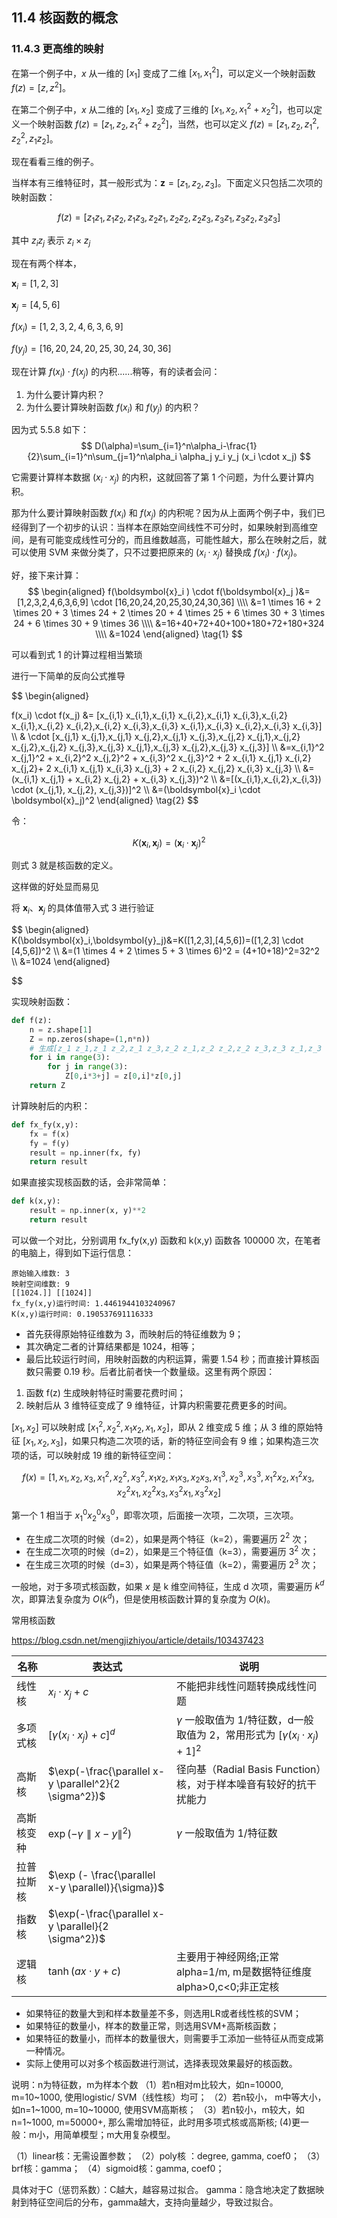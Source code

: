 
## 11.4 核函数的概念

### 11.4.3 更高维的映射

在第一个例子中，$x$ 从一维的 $[x_1]$ 变成了二维 $[x_1, x_1^2]$，可以定义一个映射函数 $f(z) = [z, z^2]$。

在第二个例子中，$x$ 从二维的 $[x_{1}, x_{2}]$ 变成了三维的 $[x_{1}, x_{2}, x_{1}^2+x_{2}^2]$，也可以定义一个映射函数 $f(z) = [z_1, z_2, z_1^2+z_2^2]$，当然，也可以定义 $f(z)=[z_1,z_2,z_1^2,z_2^2,z_1 z_2]$。

现在看看三维的例子。

当样本有三维特征时，其一般形式为：$\boldsymbol{z}=[z_1,z_2,z_3]$。下面定义只包括二次项的映射函数：

$$
f(z)=[z_1 z_1,z_1 z_2,z_1 z_3,z_2 z_1,z_2 z_2,z_2 z_3,z_3 z_1,z_3 z_2,z_3 z_3]
\tag{1}
$$

其中 $z_i z_j$ 表示 $z_i \times z_j$

现在有两个样本，

$\boldsymbol{x}_i=[1,2,3]$

$\boldsymbol{x}_j=[4,5,6]$

$f(x_i)=[1,2,3,2,4,6,3,6,9]$

$f(y_j)=[16,20,24,20,25,30,24,30,36]$


现在计算 $f(x_i) \cdot f(x_j)$ 的内积......稍等，有的读者会问：
1. 为什么要计算内积？
2. 为什么要计算映射函数 $f(x_i)$ 和 $f(y_j)$ 的内积？

因为式 5.5.8 如下：
$$
D(\alpha)=\sum_{i=1}^n\alpha_i-\frac{1}{2}\sum_{i=1}^n\sum_{j=1}^n\alpha_i \alpha_j y_i y_j (x_i \cdot x_j)
$$

它需要计算样本数据 $(x_i \cdot x_j)$ 的内积，这就回答了第 1 个问题，为什么要计算内积。

那为什么要计算映射函数 $f(x_i)$ 和 $f(x_j)$ 的内积呢？因为从上面两个例子中，我们已经得到了一个初步的认识：当样本在原始空间线性不可分时，如果映射到高维空间，是有可能变成线性可分的，而且维数越高，可能性越大，那么在映射之后，就可以使用 SVM 来做分类了，只不过要把原来的 $(x_i \cdot x_j)$ 替换成 $f(x_i) \cdot f(x_j)$。

好，接下来计算：
$$
\begin{aligned}
f(\boldsymbol{x}_i ) \cdot f(\boldsymbol{x}_j )&=[1,2,3,2,4,6,3,6,9] \cdot [16,20,24,20,25,30,24,30,36]
\\\\
&=1 \times 16 + 2  \times 20 + 3  \times 24 + 2  \times 20 + 4  \times 25 + 6  \times 30 + 3  \times 24 + 6  \times 30 + 9  \times 36
\\\\
&=16+40+72+40+100+180+72+180+324
\\\\
&=1024
\end{aligned}
\tag{1}
$$


可以看到式 1 的计算过程相当繁琐

进行一下简单的反向公式推导

$$
\begin{aligned}
   
f(x_i) \cdot f(x_j) &= [x_{i,1} x_{i,1},x_{i,1} x_{i,2},x_{i,1} x_{i,3},x_{i,2} x_{i,1},x_{i,2} x_{i,2},x_{i,2} x_{i,3},x_{i,3} x_{i,1},x_{i,3} x_{i,2},x_{i,3} x_{i,3}]
\\\\
& \cdot [x_{j,1} x_{j,1},x_{j,1} x_{j,2},x_{j,1} x_{j,3},x_{j,2} x_{j,1},x_{j,2} x_{j,2},x_{j,2} x_{j,3},x_{j,3} x_{j,1},x_{j,3} x_{j,2},x_{j,3} x_{j,3}]
\\\\
&=x_{i,1}^2 x_{j,1}^2 + x_{i,2}^2 x_{j,2}^2 + x_{i,3}^2 x_{j,3}^2 + 2 x_{i,1} x_{j,1} x_{i,2} x_{j,2}+ 2 x_{i,1} x_{j,1} x_{i,3} x_{j,3} + 2 x_{i,2} x_{j,2} x_{i,3} x_{j,3}
\\\\
&=(x_{i,1} x_{j,1} + x_{i,2} x_{j,2} + x_{i,3} x_{j,3})^2
\\\\
&=[(x_{i,1},x_{i,2},x_{i,3}) \cdot (x_{j,1}, x_{j,2}, x_{j,3})]^2
\\\\
&=(\boldsymbol{x}_i \cdot \boldsymbol{x}_j)^2
\end{aligned}
\tag{2}
$$

令：

$$
K(\boldsymbol{x}_i,\boldsymbol{x}_j)=(\boldsymbol{x}_i \cdot \boldsymbol{x}_j)^2 \tag{3}
$$

则式 3 就是核函数的定义。

这样做的好处显而易见

将 $\boldsymbol{x}_i、\boldsymbol{x}_j$ 的具体值带入式 3 进行验证

$$
\begin{aligned}   
K(\boldsymbol{x}_i,\boldsymbol{y}_j)&=K([1,2,3],[4,5,6])=([1,2,3] \cdot [4,5,6])^2
\\\\
&=(1 \times 4 + 2 \times 5 + 3 \times 6)^2 = (4+10+18)^2=32^2
\\\\
&=1024
\end{aligned}

$$

实现映射函数：

```python
def f(z):
    n = z.shape[1]
    Z = np.zeros(shape=(1,n*n))
    # 生成[z_1 z_1,z_1 z_2,z_1 z_3,z_2 z_1,z_2 z_2,z_2 z_3,z_3 z_1,z_3 z_2,z_3 z_3]
    for i in range(3):
        for j in range(3):
            Z[0,i*3+j] = z[0,i]*z[0,j]
    return Z
```
计算映射后的内积：

```python
def fx_fy(x,y):
    fx = f(x)
    fy = f(y)
    result = np.inner(fx, fy)
    return result
```

如果直接实现核函数的话，会非常简单：

```python
def k(x,y):
    result = np.inner(x, y)**2
    return result
```

可以做一个对比，分别调用 fx_fy(x,y) 函数和 k(x,y) 函数各 100000 次，在笔者的电脑上，得到如下运行信息：

```
原始输入维数: 3
映射空间维数: 9
[[1024.]] [[1024]]
fx_fy(x,y)运行时间: 1.4461944103240967
K(x,y)运行时间: 0.190537691116333
```

- 首先获得原始特征维数为 3，而映射后的特征维数为 9；
- 其次确定二者的计算结果都是 1024，相等；
- 最后比较运行时间，用映射函数的内积运算，需要 1.54 秒；而直接计算核函数只需要 0.19 秒。后者比前者快一个数量级。这里有两个原因：

1. 函数 f(z) 生成映射特征时需要花费时间；
2. 映射后从 3 维特征变成了 9 维特征，计算内积需要花费更多的时间。


$[x_{1},x_{2}]$ 可以映射成 $[x_{1}^2, x_{2}^2, x_{1} x_{2}, x_{1}, x_{2}]$，即从 2 维变成 5 维；从 3 维的原始特征 $[x_{1},x_{2},x_{3}]$，如果只构造二次项的话，新的特征空间会有 9 维；如果构造三次项的话，可以映射成 19 维的新特征空间：

$$
f(x)=[1,x_{1},x_{2},x_{3}, x_{1}^2,x_{2}^2,x_{3}^2,x_{1} x_{2}, x_{1} x_{3}, x_{2} x_{3},x_{1}^3,x_{2}^3,x_{3}^3,x_{1}^2 x_{2},x_{1}^2 x_{3},x_{2}^2 x_{1},x_{2}^2 x_{3},x_{3}^2 x_{1},x_{3}^2 x_{2}]
$$

第一个 1 相当于 $x_{1}^0 x_{2}^0 x_{3}^0$，即零次项，后面接一次项，二次项，三次项。

- 在生成二次项的时候（d=2），如果是两个特征（k=2），需要遍历 $2^2$ 次；
- 在生成二次项的时候（d=2），如果是三个特征值（k=3），需要遍历 $3^2$ 次；
- 在生成三次项的时候（d=3），如果是两个特征值（k=2），需要遍历 $2^3$ 次；

一般地，对于多项式核函数，如果 $x$ 是 k 维空间特征，生成 d 次项，需要遍历 $k^d$ 次，即算法复杂度为 $O(k^d)$，但是使用核函数计算的复杂度为 $O(k)$。

常用核函数

https://blog.csdn.net/mengjizhiyou/article/details/103437423


|名称|表达式|说明|
|--|--|--|
|线性核|$x_i \cdot x_j  + c$|不能把非线性问题转换成线性问题|
|多项式核|$[\gamma (x_i \cdot x_j) + c]^d$|$\gamma$ 一般取值为 1/特征数，d一般取值为 2，常用形式为 $[\gamma(x_i \cdot x_j)+1]^2$|
|高斯核|$\exp(-\frac{\parallel x-y \parallel^2}{2 \sigma^2})$ |径向基（Radial Basis Function）核，对于样本噪音有较好的抗干扰能力|
|高斯核变种|$\exp (-\gamma \parallel x-y \parallel^2 )$ | $\gamma$ 一般取值为 1/特征数|
|拉普拉斯核|$\exp (- \frac{\parallel x-y \parallel)}{\sigma})$ ||
|指数核|$\exp(-\frac{\parallel x-y \parallel}{2 \sigma^2})$||
|逻辑核|$\tanh(a x\cdot y +c)$|主要用于神经网络;正常 alpha=1/m, m是数据特征维度alpha>0,c<0;非正定核|

- 如果特征的数量大到和样本数量差不多，则选用LR或者线性核的SVM；
- 如果特征的数量小，样本的数量正常，则选用SVM+高斯核函数；
- 如果特征的数量小，而样本的数量很大，则需要手工添加一些特征从而变成第一种情况。
- 实际上使用可以对多个核函数进行测试，选择表现效果最好的核函数。

说明：n为特征数，m为样本个数
（1）若n相对m比较大，如n=10000, m=10~1000, 使用logistic/ SVM（线性核）均可；
（2）若n较小， m中等大小，如n=1~1000, m=10~10000, 使用SVM高斯核；
（3）若n较小，m较大，如n=1~1000, m=50000+, 那么需增加特征，此时用多项式核或高斯核;
(4)更一般：m小，用简单模型；m大用复杂模型。


（1）linear核：无需设置参数；
（2）poly核 ：degree, gamma, coef0；
（3）brf核：gamma；
（4）sigmoid核：gamma, coef0；

具体对于C（惩罚系数）：C越大，越容易过拟合。
gamma：隐含地决定了数据映射到特征空间后的分布，gamma越大，支持向量越少，导致过拟合。


